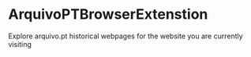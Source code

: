# ArquivoPTBrowserExtenstion
Explore arquivo.pt historical webpages for the website you are currently visiting

